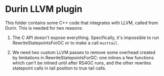 # Durin LLVM plugin

This folder contains some C++ code that integrates with LLVM, called from Durin.
This is needed for two reasons:

1. The C API doesn't expose everything. Specifically, it's impossible to run RewriteStatepointsForGC or to make a call `musttail`.

2. We need two custom LLVM passes to remove some overhead created by limitations in RewriteStatepointsForGC:
one inlines a few functions which can't be inlined until after RS4GC runs, and the other rewrites statepoint calls in tail position to true tail calls.